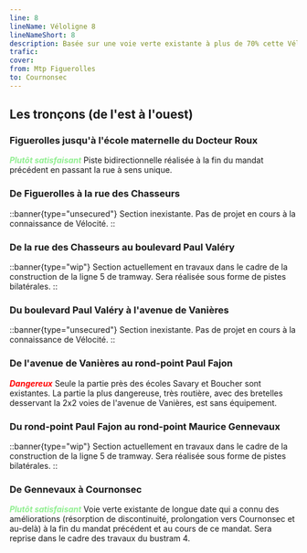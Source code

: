 ```yaml
---
line: 8
lineName: Véloligne 8
lineNameShort: 8
description: Basée sur une voie verte existante à plus de 70% cette Véloligne doit desservir Lavérune, Pignan, Saussan, Cournonterral et Cournonsec.
trafic: 
cover: 
from: Mtp Figuerolles
to: Cournonsec
---
```


## Les tronçons (de l'est à l'ouest)

### Figuerolles jusqu'à l'école maternelle du Docteur Roux

<span style="color:lightgreen;font-weight:bold;font-style:italic">Plutôt satisfaisant</span> Piste bidirectionnelle réalisée à la fin du mandat précédent en passant la rue à sens unique.

### De Figuerolles à la rue des Chasseurs

::banner{type="unsecured"}
Section inexistante. Pas de projet en cours à la connaissance de Vélocité.
::

### De la rue des Chasseurs au boulevard Paul Valéry

::banner{type="wip"}
Section actuellement en travaux dans le cadre de la construction de la ligne 5 de tramway. Sera réalisée sous forme de pistes bilatérales.
::

### Du boulevard Paul Valéry à l'avenue de Vanières

::banner{type="unsecured"}
Section inexistante. Pas de projet en cours à la connaissance de Vélocité.
::

### De l'avenue de Vanières au rond-point Paul Fajon

<span style="color:red;font-weight:bold;font-style:italic">Dangereux</span> Seule la partie près des écoles Savary et Boucher sont existantes. La partie la plus dangereuse, très routière, avec des bretelles desservant la 2x2 voies de l'avenue de Vanières, est sans équipement.

### Du rond-point Paul Fajon au rond-point Maurice Gennevaux

::banner{type="wip"}
Section actuellement en travaux dans le cadre de la construction de la ligne 5 de tramway. Sera réalisée sous forme de pistes bilatérales.
::

### De Gennevaux à Cournonsec

<span style="color:lightgreen;font-weight:bold;font-style:italic">Plutôt satisfaisant</span>
Voie verte existante de longue date qui a connu des améliorations (résorption de discontinuité, prolongation vers Cournonsec et au-delà) à la fin du mandat précédent et au cours de ce mandat. Sera reprise dans le cadre des travaux du bustram 4.